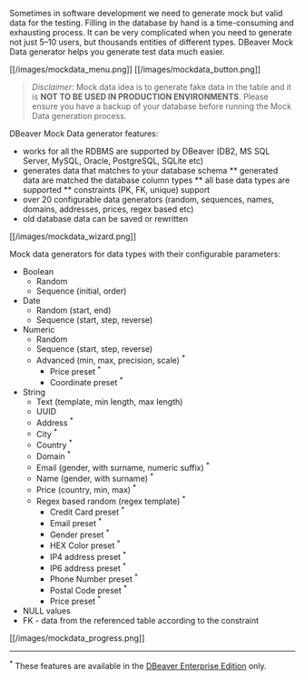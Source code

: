 Sometimes in software development we need to generate mock but valid data for the testing. Filling in the database by hand is a time-consuming and exhausting process. It can be very complicated when you need to generate not just 5–10 users, but thousands entities of different types. DBeaver Mock Data generator helps you generate test data much easier. 

[[/images/mockdata_menu.png]] [[/images/mockdata_button.png]]

> _Disclaimer:_ Mock data idea is to generate fake data in the table and it is **NOT TO BE USED IN PRODUCTION ENVIRONMENTS**. Please ensure you have a backup of your database before running the Mock Data generation process.

DBeaver Mock Data generator features:
* works for all the RDBMS are supported by DBeaver (DB2, MS SQL Server, MySQL, Oracle, PostgreSQL, SQLite etc)
* generates data that matches to your database schema
** generated data are matched the database column types
** all base data types are supported
** constraints (PK, FK, unique) support
* over 20 configurable data generators (random, sequences, names, domains, addresses, prices, regex based etc)
* old database data can be saved or rewritten

[[/images/mockdata_wizard.png]]

Mock data generators for data types with their configurable parameters:
* Boolean
    * Random
    * Sequence (initial, order)
* Date
    * Random (start, end)
    * Sequence (start, step, reverse)
* Numeric
    * Random
    * Sequence (start, step, reverse)
    * Advanced (min, max, precision, scale) <sup>*</sup>
        * Price preset <sup>*</sup>
        * Coordinate preset <sup>*</sup>
* String
    * Text (template, min length, max length)
    * UUID
    * Address <sup>*</sup>
    * City <sup>*</sup>
    * Country <sup>*</sup>
    * Domain <sup>*</sup>
    * Email (gender, with surname, numeric suffix) <sup>*</sup>
    * Name (gender, with surname) <sup>*</sup>
    * Price (country, min, max) <sup>*</sup>
    * Regex based random (regex template) <sup>*</sup>
        * Credit Card preset <sup>*</sup>
        * Email preset <sup>*</sup>
        * Gender preset <sup>*</sup>
        * HEX Color preset <sup>*</sup>
        * IP4 address preset <sup>*</sup>
        * IP6 address preset <sup>*</sup>
        * Phone Number preset <sup>*</sup>
        * Postal Code preset <sup>*</sup>
        * Price preset <sup>*</sup>
* NULL values
* FK - data from the referenced table according to the constraint

[[/images/mockdata_progress.png]]

***
<sup>*</sup> These features are available in the [DBeaver Enterprise Edition](https://dbeaver.com/) only.